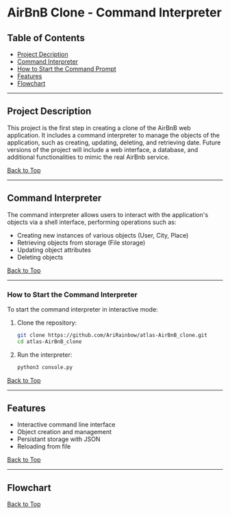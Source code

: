 # AirBnB Clone - Command Interpreter

## Table of Contents
- [Project Decription](#project-description)
- [Command Interpreter](#command-interpreter)
- [How to Start the Command Prompt](#how-to-start-the-command-interpreter)
- [Features](#features)
- [Flowchart](#flowchart)

---

## Project Description
This project is the first step in creating a clone of the AirBnB web
application. It includes a command interpreter to manage the objects of the
application, such as creating, updating, deleting, and retrieving date. Future
versions of the project will include a web interface, a database, and 
additional functionalities to mimic the real AirBnb service.

[Back to Top](#table-of-contents)

---

## Command Interpreter
The command interpreter allows users to interact with the application's objects
via a shell interface, performing operations such as:

- Creating new instances of various objects (User, City, Place)
- Retrieving objects from storage (File storage)
- Updating object attributes
- Deleting objects

[Back to Top](#table-of-contents)

---

### How to Start the Command Interpreter
To start the command interpreter in interactive mode:
1. Clone the repository:
   ```bash
   git clone https://github.com/AriRainbow/atlas-AirBnB_clone.git
   cd atlas-AirBnB_clone
   ```
2. Run the interpreter:
   ```bash
   python3 console.py
   ```

[Back to Top](#table-of-contents)

---

## Features
- Interactive command line interface
- Object creation and management
- Persistant storage with JSON
- Reloading from file

[Back to Top](#table-of-contents)

---

## Flowchart

[Back to Top](#table-of-contents)
